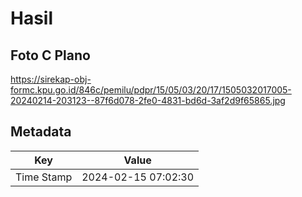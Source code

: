 # Hasil

## Foto C Plano

https://sirekap-obj-formc.kpu.go.id/846c/pemilu/pdpr/15/05/03/20/17/1505032017005-20240214-203123--87f6d078-2fe0-4831-bd6d-3af2d9f65865.jpg


## Metadata

| Key        | Value               |
| ---------- | ------------------- |
| Time Stamp | 2024-02-15 07:02:30 |



